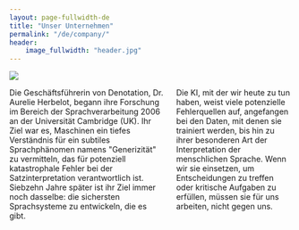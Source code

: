 ```yaml
---
layout: page-fullwidth-de
title: "Unser Unternehmen"
permalink: "/de/company/"
header:
    image_fullwidth: "header.jpg"
---
```


<div class='row'>
 <div class="medium-6 columns b20">
   <img src="../../images/ah.jpg"/>
 </div>
 <div class="medium-6 columns b20">
 <p>Die Geschäftsführerin von Denotation, Dr. Aurelie Herbelot, begann ihre Forschung im Bereich der Sprachverarbeitung 2006 an der Universität Cambridge (UK). Ihr Ziel war es, Maschinen ein tiefes Verständnis für ein subtiles Sprachphänomen namens "Generizität" zu vermitteln, das für potenziell katastrophale Fehler bei der Satzinterpretation verantwortlich ist. Siebzehn Jahre später ist ihr Ziel immer noch dasselbe: die sichersten Sprachsysteme zu entwickeln, die es gibt.</p>
 <p>Die KI, mit der wir heute zu tun haben, weist viele potenzielle Fehlerquellen auf, angefangen bei den Daten, mit denen sie trainiert werden, bis hin zu ihrer besonderen Art der Interpretation der menschlichen Sprache. Wenn wir sie einsetzen, um Entscheidungen zu treffen oder kritische Aufgaben zu erfüllen, müssen sie für uns arbeiten, nicht gegen uns.</p>
 </div>
</div>
